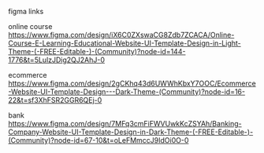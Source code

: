figma links 

online course
https://www.figma.com/design/iX6C0ZXswaCG8Zdb7ZCACA/Online-Course-E-Learning-Educational-Website-UI-Template-Design-in-Light-Theme-(-FREE-Editable-)-(Community)?node-id=144-1776&t=5LulzJDig2QJ2AhJ-0

ecommerce
https://www.figma.com/design/2gCKhq43d6UWWhKbxY7OOC/Ecommerce-Website-UI-Template-Design---Dark-Theme-(Community)?node-id=16-22&t=sf3XhFSR2GGR6QEj-0

bank
https://www.figma.com/design/7MFq3cmFiFWVUwkKcZSYAh/Banking-Company-Website-UI-Template-Design-in-Dark-Theme-(-FREE-Editable-)-(Community)?node-id=67-10&t=oLeFMmccJ9IdOi0O-0 